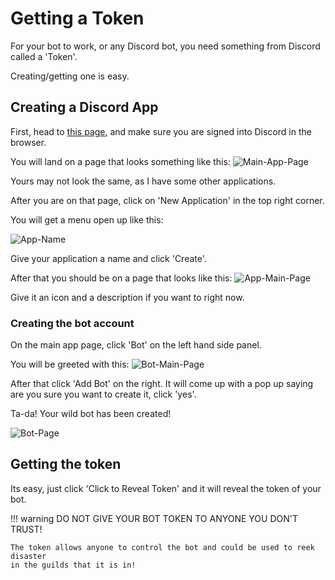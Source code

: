 # Getting a Token

For your bot to work, or any Discord bot, you need something from Discord called a 'Token'.

Creating/getting one is easy.

## Creating a Discord App

First, head to [this page](https://discord.com/developers), and make sure you are signed into Discord in the browser.

You will land on a page that looks something like this:
![Main-App-Page](../../assets/images/App-Creation/1-Main-App-Page.jpg)

Yours may not look the same, as I have some other applications.

After you are on that page, click on 'New Application' in the top right corner.

You will get a menu open up like this:

![App-Name](../../assets/images/App-Creation/2-App-Name.jpg)

Give your application a name and click 'Create'.

After that you should be on a page that looks like this:
![App-Main-Page](../../assets/images/App-Creation/3-App-Main-Page.jpg)

Give it an icon and a description if you want to right now.

### Creating the bot account

On the main app page, click 'Bot' on the left hand side panel.

You will be greeted with this:
![Bot-Main-Page](../../assets/images/App-Creation/4-Bot-Creation.jpg)

After that click 'Add Bot' on the right. It will come up with a pop up saying are you sure you want to create it, click 'yes'.

Ta-da! Your wild bot has been created!

![Bot-Page](../../assets/images/App-Creation/5-Bot-Page.jpg)

## Getting the token

Its easy, just click 'Click to Reveal Token' and it will reveal the token of your bot.

!!! warning
    DO NOT GIVE YOUR BOT TOKEN TO ANYONE YOU DON'T TRUST!
    
    The token allows anyone to control the bot and could be used to reek disaster
    in the guilds that it is in! 